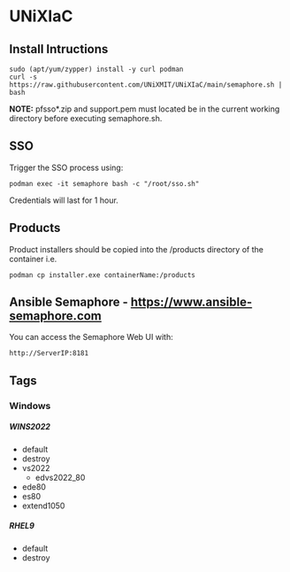 # UNiXIaC
## Install Intructions
```
sudo (apt/yum/zypper) install -y curl podman  
curl -s https://raw.githubusercontent.com/UNiXMIT/UNiXIaC/main/semaphore.sh | bash  
```
**NOTE:** pfsso*.zip and support.pem must located be in the current working directory before executing semaphore.sh.  

## SSO
Trigger the SSO process using:
```
podman exec -it semaphore bash -c "/root/sso.sh"
```
Credentials will last for 1 hour.  

## Products
Product installers should be copied into the /products directory of the container i.e.  
```
podman cp installer.exe containerName:/products
```

## Ansible Semaphore - https://www.ansible-semaphore.com
You can access the Semaphore Web UI with:
```
http://ServerIP:8181  
```

## Tags
### Windows
##### WINS2022
- default
- destroy
- vs2022
  - edvs2022_80
- ede80
- es80
- extend1050

##### RHEL9
- default
- destroy